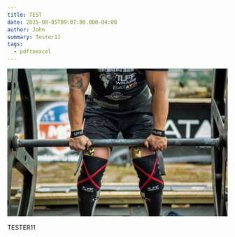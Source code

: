 ```yaml
---
title: TEST
date: 2025-08-05T09:07:00.000-04:00
author: John
summary: Tester11
tags:
  - pdftoexcel
---
```

![eserser](/static/img/scl_world-record-breakers-raw_1d7a9615.jpg "Strongman")

TESTER11
